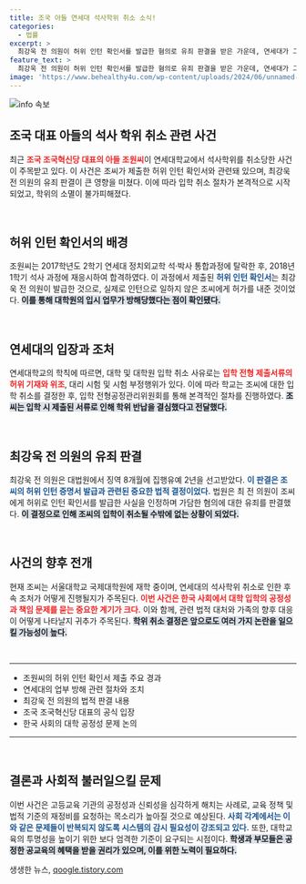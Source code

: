 ```yaml
---
title: 조국 아들 연세대 석사학위 취소 소식!
categories:
  - 법률
excerpt: >
  최강욱 전 의원이 허위 인턴 확인서를 발급한 혐의로 유죄 판결을 받은 가운데, 연세대가 그의 아들 조원씨의 석사 학위를 취소하기로 결정했다. 입학 취소 절차가 본격화되면서 논란은 더욱 커질 전망이다.
feature_text: >
  최강욱 전 의원이 허위 인턴 확인서를 발급한 혐의로 유죄 판결을 받은 가운데, 연세대가 그의 아들 조원씨의 석사 학위를 취소하기로 결정했다. 입학 취소 절차가 본격화되면서 논란은 더욱 커질 전망이다.
image: 'https://www.behealthy4u.com/wp-content/uploads/2024/06/unnamed-file.png'
---
```


<p><img src="https://www.behealthy4u.com/wp-content/uploads/2024/06/unnamed-file.png" alt="info 속보" /></p>

<h2 data-ke-size="size26">조국 대표 아들의 석사 학위 취소 관련 사건</h2>

<p data-ke-size="size16">최근 <b><span style="color: #ee2323;">조국 조국혁신당 대표의 아들 조원씨</span></b>이 연세대학교에서 석사학위를 취소당한 사건이 주목받고 있다. 이 사건은 조씨가 제출한 허위 인턴 확인서와 관련돼 있으며, 최강욱 전 의원의 유죄 판결이 큰 영향을 미쳤다. 이에 따라 입학 취소 절차가 본격적으로 시작되었고, 학위의 소멸이 불가피해졌다.</p>

<p data-ke-size="size16">&nbsp;</p>

<h2 data-ke-size="size26">허위 인턴 확인서의 배경</h2>

<p data-ke-size="size16">조원씨는 2017학년도 2학기 연세대 정치외교학 석·박사 통합과정에 탈락한 후, 2018년 1학기 석사 과정에 재응시하여 합격하였다. 이 과정에서 제출된 <b><span style="color: #1a5490;">허위 인턴 확인서</span></b>는 최강욱 전 의원이 발급한 것으로, 실제로 인턴으로 일하지 않은 조씨에게 허가를 내준 것이었다. <b><span style="background-color: #21538527;">이를 통해 대학원의 입시 업무가 방해당했다는 점이 확인됐다.</span></b></p>

<p data-ke-size="size16">&nbsp;</p>

<h2 data-ke-size="size26">연세대의 입장과 조처</h2>

<p data-ke-size="size16">연세대학교의 학칙에 따르면, 대학 및 대학원 입학 취소 사유로는 <b><span style="color: #ee2323;">입학 전형 제출서류의 허위 기재와 위조</span></b>, 대리 시험 및 시험 부정행위가 있다. 이에 따라 학교는 조씨에 대한 입학 취소를 결정한 후, 입학 전형공정관리위원회를 통해 본격적인 절차를 진행하였다. <b><span style="background-color: #21538527;">조씨는 입학 시 제출된 서류로 인해 학위 반납을 결심했다고 전달했다.</span></b></p>

<p data-ke-size="size16">&nbsp;</p>

<h2 data-ke-size="size26">최강욱 전 의원의 유죄 판결</h2>

<p data-ke-size="size16">최강욱 전 의원은 대법원에서 징역 8개월에 집행유예 2년을 선고받았다. <b><span style="color: #1a5490;">이 판결은 조 씨의 허위 인턴 증명서 발급과 관련된 중요한 법적 결정이었다.</span></b> 법원은 최 전 의원이 조씨에게 허위로 인턴 확인서를 발급한 사실을 인정하며 가담한 혐의에 대한 유죄를 판결했다. <b><span style="background-color: #21538527;">이 결정으로 인해 조씨의 입학이 취소될 수밖에 없는 상황이 되었다.</span></b></p>

<p data-ke-size="size16">&nbsp;</p>

<h2 data-ke-size="size26">사건의 향후 전개</h2>

<p data-ke-size="size16">현재 조씨는 서울대학교 국제대학원에 재학 중이며, 연세대의 석사학위 취소로 인한 후속 조처가 어떻게 진행될지가 주목된다. <b><span style="color: #ee2323;">이번 사건은 한국 사회에서 대학 입학의 공정성과 책임 문제를 묻는 중요한 계기가 크다.</span></b> 이와 함께, 관련 법적 대처와 가족의 향후 대응이 어떻게 나타날지 귀추가 주목된다. <b><span style="background-color: #21538527;">학위 취소 결정은 앞으로도 여러 가지 논란을 일으킬 가능성이 높다.</span></b></p>

<p data-ke-size="size16">&nbsp;</p>

<hr>

<ul>
  <li>조원씨의 허위 인턴 확인서 제출 주요 경과</li>
  <li>연세대의 업부 방해 관련 절차와 조치</li>
  <li>최강욱 전 의원의 법적 판결 내용</li>
  <li>조국 조국혁신당 대표의 공식 입장</li>
  <li>한국 사회의 대학 공정성 문제 논의</li>
</ul>

<hr>

<p data-ke-size="size16">&nbsp;</p>

<h2 data-ke-size="size26">결론과 사회적 불러일으킬 문제</h2>

<p data-ke-size="size16">이번 사건은 고등교육 기관의 공정성과 신뢰성을 심각하게 해치는 사례로, 교육 정책 및 법적 기준의 재정비를 요청하는 목소리가 높아질 것으로 예상된다. <b><span style="color: #1a5490;">사회 각계에서는 이와 같은 문제들이 반복되지 않도록 시스템의 감시 필요성이 강조되고 있다.</span></b> 또한, 대학교육의 투명성을 높이기 위한 보다 엄격한 기준이 요구되는 시점이다. <b><span style="background-color: #21538527;">학생과 부모들은 공정한 공교육의 혜택을 받을 권리가 있으며, 이를 위한 노력이 필요하다.</span></b></p>
생생한 뉴스, <a href="https://qoogle.tistory.com" rel="dofollow">qoogle.tistory.com</a>



